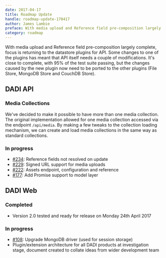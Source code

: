 ```yaml
---
date: 2017-04-17
title: Roadmap Update
handle: roadmap-update-170417
author: James Lambie
preface: With media upload and Reference field pre-composition largely complete, focus is returning to the datastore plugins for API.
category: roadmap
---
```


With media upload and Reference field pre-composition largely complete, focus is returning to the datastore plugins for API. Some changes to one of the plugins has meant that API itself needs a
couple of modifications. It's close to complete, with 95% of the test suite passing, but the changes caused by the new plugin now need to be ported to the other plugins (File Store, MongoDB Store and CouchDB Store).

## DADI API

### Media Collections

We've decided to make it possible to have more than one media collection. The original implementation allowed for one media collection accessed via the endpoint `/api/media`. By making a few tweaks to the collection loading mechanism, we can create and load media collections in the same way as standard collections.

### In progress

* [#234](https://github.com/dadi/api/issues/234): Reference fields not resolved on update
* [#229](https://github.com/dadi/api/issues/229): Signed URL support for media uploads
* [#222](https://github.com/dadi/api/issues/222): Assets endpoint, configuration and reference
* [#177](https://github.com/dadi/api/issues/177): Add Promise support to model layer

## DADI Web

### Completed

* Version 2.0 tested and ready for release on Monday 24th April 2017

### In progress

* [#108](https://github.com/dadi/api/issues/108): Upgrade MongoDB driver (used for session storage)
* Plugin/extension architecture for all DADI products at investigation stage, document created to collate ideas from wider development team